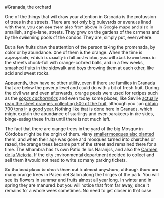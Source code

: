 #Granada, the orchard

One of the things that will draw your attention in Granada is the
profussion of trees in the streets. There are not only big bulevards
or avenues lined with them, you can see them also from above in Google
maps and also in smallish, single-lane, streets. They grow on the
gardens of the carmens and by the swimming pools of the condos. They
are, simply put, everywhere.

But a few fruits draw the attention of the person taking the
promenada, by color or by abundance. One of them is the orange. When
the time is appropriate, which is usually in fall and winter, you will
start to see trees in the streets chock-full with orange-colored
balls, and in a few weeks, smashed fruits in the sidewalk and boys
throwing them at each other, like acid and sweet rocks.

Apparently, they have no other utility, even if there are families in
Granada that are below the poverty level and could do with a bit of
fresh fruit. During the civil war and even afterwards, orange peels
were used for recipes such as the
[*sopas cachorreñas*](http://mesabeamalaga.blogspot.com.es/2014/12/sopas-cachorrenas.html)
and even today some places, like Seville
[actually reap the street oranges, collecting 500 of the fruit](http://elcorreoweb.es/historico/recogidos-521-629-kilos-de-naranjas-amargas-en-las-calles-y-plazas-de-sevilla-capital-EKEC598480),
although you can
[obtain 700 tons in a good year](http://www.diariodesevilla.es/article/sevilla/1458986/retiradas/las/calles/mas/toneladas/naranjas/amargas.html). Nothing
like that is done here in Granada, which might explain the abundance
of starlings and even parakeets in the skies, binge-eating these
fruits until there is not much left.

The fact that there are orange trees in the yard of the big Mosque in
Córdoba might be the origin of them. Many
[smaller mosques also planted them](http://cvc.cervantes.es/actcult/jardin_andalusi/cordoba/aljama.htm),
and when their age was gone and mosques turned into churches or razed,
the orange trees became part of the street and remained there for a
time. The Alhambra has its own Patio de los Naranjos, and also the
[Carmen de la Victoria](https://www.tripadvisor.es/LocationPhotoDirectLink-g187441-d1027773-i137902822-Carmen_de_los_Martires-Granada_Province_of_Granada_Andalucia.html). If the city environmental department decided to
collect and sell them it would not need to write so many parking
tickets.

So the best place to check them out is almost anywhere, although there
are many orange trees in Paseo del Salón along the fringes of the
park. You will see its flowers in summer and fruits almost all year
long. In winter and in spring they are manured, but you will notice
that from far away, since it remains for a whole week sometimes. No
need to get closer in that case.
